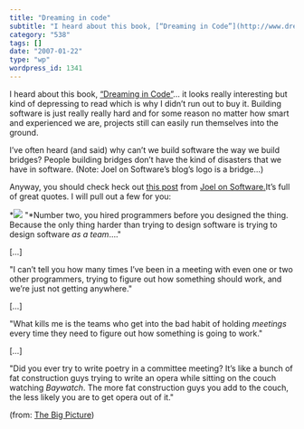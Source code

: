 ```yaml
---
title: "Dreaming in code"
subtitle: "I heard about this book, [“Dreaming in Code”](http://www.dreamingincode.com/)… it looks really inter..."
category: "538"
tags: []
date: "2007-01-22"
type: "wp"
wordpress_id: 1341
---
```

I heard about this book, [“Dreaming in Code”](http://www.dreamingincode.com/)… it looks really interesting but kind of depressing to read which is why I didn’t run out to buy it. 
Building software is just really really hard and for some reason no matter how smart and experienced we are, projects still can easily run themselves into the ground. 

I’ve often heard (and said) why can’t we build software the way we build bridges? People building bridges don’t have the kind of disasters that we have in software. (Note: Joel on Software’s blog’s logo is a bridge…)

Anyway, you should check heck out [this post](http://www.joelonsoftware.com/items/2007/01/21.html) from [Joel on Software.](http://www.joelonsoftware.com)It’s full of great quotes. I will pull out a few for you: 

> 
 *![](https://i0.wp.com/www.joelonsoftware.com/items/2007/01/02DreamingInCode.PNG?w=584)
 "*Number two, you hired programmers before you designed the 
 thing. Because the only thing harder than trying to design software is 
 trying to design software *as a team*…." 

 […] 

 "I can’t tell you how many times I’ve been in a meeting with even one 
 or two other programmers, trying to figure out how something should 
 work, and we’re just not getting anywhere." 

 […] 

 "What kills me is the teams who get into the bad habit of holding *meetings* 
 every time they need to figure out how something is going to work." 

 […] 

 "Did you ever try to write poetry in a committee meeting? It’s like a 
 bunch of fat construction guys trying to write an opera while sitting 
 on the couch watching *Baywatch*. The more fat construction guys 
 you add to the couch, the less likely you are to get opera out of it." 

 (from: [The 
 Big Picture](http://www.joelonsoftware.com/items/2007/01/21.html))